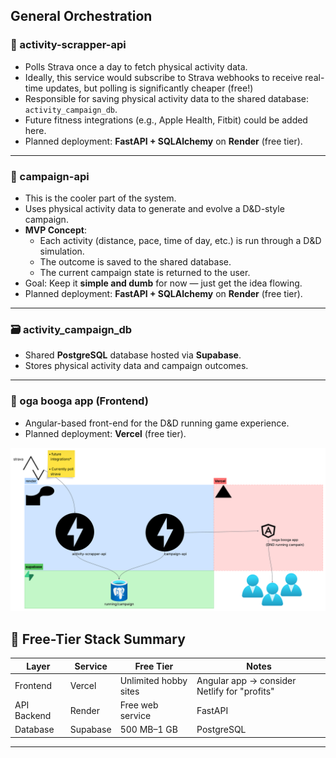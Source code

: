 
## General Orchestration

### 🏃 activity-scrapper-api
- Polls Strava once a day to fetch physical activity data.
- Ideally, this service would subscribe to Strava webhooks to receive real-time updates, but polling is significantly cheaper (free!)
- Responsible for saving physical activity data to the shared database: `activity_campaign_db`.
- Future fitness integrations (e.g., Apple Health, Fitbit) could be added here.
- Planned deployment: **FastAPI + SQLAlchemy** on **Render** (free tier).

---

### 🎯 campaign-api
- This is the cooler part of the system.
- Uses physical activity data to generate and evolve a D&D-style campaign.
- **MVP Concept**:
  - Each activity (distance, pace, time of day, etc.) is run through a D&D simulation.
  - The outcome is saved to the shared database.
  - The current campaign state is returned to the user.
- Goal: Keep it **simple and dumb** for now — just get the idea flowing.
- Planned deployment: **FastAPI + SQLAlchemy** on **Render** (free tier).

---

### 🗃️ activity_campaign_db
- Shared **PostgreSQL** database hosted via **Supabase**.
- Stores physical activity data and campaign outcomes.

---

### 🧙 oga booga app (Frontend)
- Angular-based front-end for the D&D running game experience.
- Planned deployment: **Vercel** (free tier).


![Workflow](assets/workflow.png)




## 🧱 Free-Tier Stack Summary

| Layer           | Service     | Free Tier                | Notes                                      |
|----------------|-------------|--------------------------|--------------------------------------------|
| Frontend        | Vercel      | Unlimited hobby sites    | Angular app → consider Netlify for "profits" |
| API Backend     | Render      | Free web service         | FastAPI                                    |
| Database        | Supabase    | 500 MB–1 GB              | PostgreSQL                                 |
---

